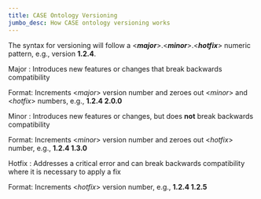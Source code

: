 ```yaml
---
title: CASE Ontology Versioning
jumbo_desc: How CASE ontology versioning works
---
```


The syntax for versioning will follow a <***major***>.<***minor***>.<***hotfix***> numeric pattern, e.g., version **1.2.4**.

Major
: Introduces new features or changes that break backwards compatibility

Format: Increments <*major*> version number and zeroes out <*minor*> and <*hotfix*> numbers, e.g., **1.2.4 <i class="fas fa-arrow-right"></i> 2.0.0**

Minor
: Introduces new features or changes, but does **not** break backwards compatibility

Format: Increments <*minor*> version number and zeroes out <*hotfix*> number, e.g., **1.2.4 <i class="fas fa-arrow-right"></i> 1.3.0**

Hotfix
: Addresses a critical error and can break backwards compatibility where it is necessary to apply a fix

Format: Increments <*hotfix*> version number, e.g., **1.2.4 <i class="fas fa-arrow-right"></i> 1.2.5**
